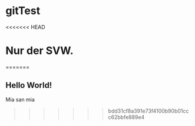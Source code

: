 # gitTest

<<<<<<< HEAD
# Nur der SVW.
=======
## Hello World!


Mia san mia

>>>>>>> bdd31cf8a391e73f4100b90b01ccc62bbfe889e4
